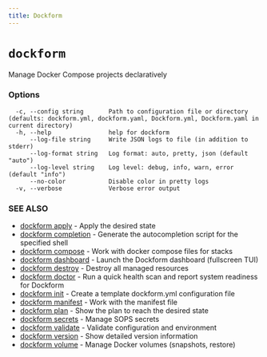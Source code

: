 ```yaml
---
title: Dockform
---
```


# `dockform`

Manage Docker Compose projects declaratively

### Options

```
  -c, --config string       Path to configuration file or directory (defaults: dockform.yml, dockform.yaml, Dockform.yml, Dockform.yaml in current directory)
  -h, --help                help for dockform
      --log-file string     Write JSON logs to file (in addition to stderr)
      --log-format string   Log format: auto, pretty, json (default "auto")
      --log-level string    Log level: debug, info, warn, error (default "info")
      --no-color            Disable color in pretty logs
  -v, --verbose             Verbose error output
```

### SEE ALSO

* [dockform apply](/cli/dockform_apply)	 - Apply the desired state
* [dockform completion](/cli/dockform_completion)	 - Generate the autocompletion script for the specified shell
* [dockform compose](/cli/dockform_compose)	 - Work with docker compose files for stacks
* [dockform dashboard](/cli/dockform_dashboard)	 - Launch the Dockform dashboard (fullscreen TUI)
* [dockform destroy](/cli/dockform_destroy)	 - Destroy all managed resources
* [dockform doctor](/cli/dockform_doctor)	 - Run a quick health scan and report system readiness for Dockform
* [dockform init](/cli/dockform_init)	 - Create a template dockform.yml configuration file
* [dockform manifest](/cli/dockform_manifest)	 - Work with the manifest file
* [dockform plan](/cli/dockform_plan)	 - Show the plan to reach the desired state
* [dockform secrets](/cli/dockform_secrets)	 - Manage SOPS secrets
* [dockform validate](/cli/dockform_validate)	 - Validate configuration and environment
* [dockform version](/cli/dockform_version)	 - Show detailed version information
* [dockform volume](/cli/dockform_volume)	 - Manage Docker volumes (snapshots, restore)

